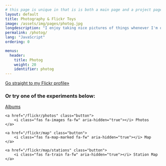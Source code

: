 ```yaml
---
# this page is unique in that is is both a main page and a project page, therefore it shares the metadata of both
layout: default
title: Photography & Flickr Toys
image: /assets/img/pages/photog.jpg
longdescription: "I enjoy taking nice pictures of things whenever I'm out and about. To experiment with my Flickr photos and their metadata I've also made some web-toys."
permalink: /photog/
lang: "JavaScript"
ordering: 0

menus:
  header:
    title: Photog
    weight: 20
    identifier: photog
---
```


<a href="https://www.flickr.com/photos/{{site.flickr}}" class="button big-border">
    <i class="fab fa-flickr fa-fw" aria-hidden="true"></i> Go straight to my Flickr profile<span class="moving-icon" aria-hidden="true">&raquo;</span>
</a>

### Or try one of the experiments below:
<div class="button-group">
    <!-- this should be a <ul> but it doesn't matter *that* much -->
    <a href="/flickr/photosets" class="button">
        <i class="fas fa-list fa-fw" aria-hidden="true"></i> Albums
    </a>

    <a href="/flickr/photos" class="button">
        <i class="fas fa-images fa-fw" aria-hidden="true"></i> Photos
    </a>

    <a href="/flickr/map" class="button">
        <i class="fas fa-map-marked fa-fw" aria-hidden="true"></i> Map
    </a>

    <a href="/flickr/map/stations" class="button">
        <i class="fas fa-train fa-fw" aria-hidden="true"></i> Station Map
    </a>
</div>
